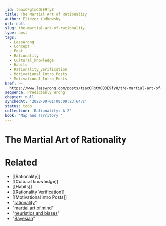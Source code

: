```yaml
---
_id: teaxCFgtmCQ3E9fy8
title: The Martial Art of Rationality
author: Eliezer Yudkowsky
url: null
slug: the-martial-art-of-rationality
type: post
tags:
  - LessWrong
  - Concept
  - Post
  - Rationality
  - Cultural_knowledge
  - Habits
  - Rationality_Verification
  - Motivational_Intro Posts
  - Motivational_Intro_Posts
href: >-
  https://www.lesswrong.com/posts/teaxCFgtmCQ3E9fy8/the-martial-art-of-rationality
sequence: Predictably Wrong
chapter: null
synchedAt: '2022-09-01T09:09:23.647Z'
status: todo
collection: 'Rationality: A-Z'
book: 'Map and Territory '
---
```


# The Martial Art of Rationality


# Related

- [[Rationality]]
- [[Cultural knowledge]]
- [[Habits]]
- [[Rationality Verification]]
- [[Motivational Intro Posts]]
- "[rationality](http://wiki.lesswrong.com/wiki/Rationality)"
- "[martial art of mind](http://wiki.lesswrong.com/wiki/Rationality_as_martial_art)"
- "[heuristics and biases](https://en.wikipedia.org/wiki/Heuristics_in_judgment_and_decision-making)"
- "[Bayesian](https://wiki.lesswrong.com/wiki/Bayesian)"